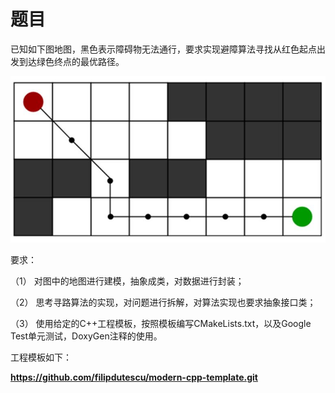 # 题目

已知如下图地图，黑色表示障碍物无法通行，要求实现避障算法寻找从红色起点出发到达绿色终点的最优路径。

![image-20210716162352146](https://raw.githubusercontent.com/simintao/tuchuang/main/%E9%A2%98%E7%9B%AE.JPG)

 

要求：

（1） 对图中的地图进行建模，抽象成类，对数据进行封装；

（2） 思考寻路算法的实现，对问题进行拆解，对算法实现也要求抽象接口类；

（3） 使用给定的C++工程模板，按照模板编写CMakeLists.txt，以及Google Test单元测试，DoxyGen注释的使用。

 

工程模板如下：

**https://github.com/filipdutescu/modern-cpp-template.git** 

